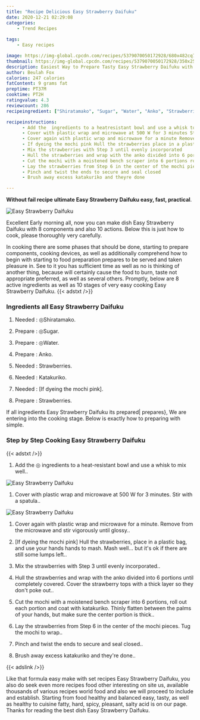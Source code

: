 ```yaml
---
title: "Recipe Delicious Easy Strawberry Daifuku"
date: 2020-12-21 02:29:08
categories:
    - Trend Recipes
    
tags:
    - Easy recipes

image: https://img-global.cpcdn.com/recipes/5379070050172928/680x482cq70/easy-strawberry-daifuku-recipe-main-photo.jpg
thumbnail: https://img-global.cpcdn.com/recipes/5379070050172928/350x250cq70/easy-strawberry-daifuku-recipe-main-photo.jpg
description: Easiest Way to Prepare Tasty Easy Strawberry Daifuku with 8 ingredients and 10 stages of easy cooking.
author: Beulah Fox
calories: 247 calories
fatContent: 9 grams fat
preptime: PT37M
cooktime: PT2H
ratingvalue: 4.3
reviewcount: 286
recipeingredient: ["Shiratamako", "Sugar", "Water", "Anko", "Strawberries", "Katakuriko", "If dyeing the mochi pink", "Strawberries"]

recipeinstructions: 
      - Add the  ingredients to a heatresistant bowl and use a whisk to mix well 
      - Cover with plastic wrap and microwave at 500 W for 3 minutes Stir with a spatula 
      - Cover again with plastic wrap and microwave for a minute Remove from the microwave and stir vigorously until glossy 
      - If dyeing the mochi pink Hull the strawberries place in a plastic bag and use your hands hands to mash Mash well but its ok if there are still some lumps left 
      - Mix the strawberries with Step 3 until evenly incorporated 
      - Hull the strawberries and wrap with the anko divided into 6 portions until completely covered Cover the strawberry tops with a thick layer so they dont poke out 
      - Cut the mochi with a moistened bench scraper into 6 portions roll out each portion and coat with katakuriko Thinly flatten between the palms of your hands but make sure the center portion is thick 
      - Lay the strawberries from Step 6 in the center of the mochi pieces Tug the mochi to wrap 
      - Pinch and twist the ends to secure and seal closed 
      - Brush away excess katakuriko and theyre done

---
```




**Without fail recipe ultimate Easy Strawberry Daifuku easy, fast, practical**. 


![Easy Strawberry Daifuku](https://img-global.cpcdn.com/recipes/5379070050172928/680x482cq70/easy-strawberry-daifuku-recipe-main-photo.jpg "Easy Strawberry Daifuku")




Excellent Early morning all, now you can make dish Easy Strawberry Daifuku with 8 components and also 10 actions. Below this is just how to cook, please thoroughly very carefully.

In cooking there are some phases that should be done, starting to prepare components, cooking devices, as well as additionally comprehend how to begin with starting to food preparation prepares to be served and taken pleasure in. See to it you has sufficient time as well as no is thinking of another thing, because will certainly cause the food to burn, taste not appropriate preferred, as well as several others. Promptly, below are 8 active ingredients as well as 10 stages of very easy cooking Easy Strawberry Daifuku.
{{< adstxt />}}

### Ingredients all Easy Strawberry Daifuku


1. Needed  : ◎Shiratamako.

1. Prepare  : ◎Sugar.

1. Prepare  : ◎Water.

1. Prepare  : Anko.

1. Needed  : Strawberries.

1. Needed  : Katakuriko.

1. Needed  : [If dyeing the mochi pink].

1. Prepare  : Strawberries.



If all ingredients Easy Strawberry Daifuku its prepared| prepares}, We are entering into the cooking stage. Below is exactly how to preparing with simple.

### Step by Step Cooking Easy Strawberry Daifuku

{{< adstxt />}}


1. Add the ◎ ingredients to a heat-resistant bowl and use a whisk to mix well..



![Easy Strawberry Daifuku](https://img-global.cpcdn.com/steps/5961398963142656/160x128cq70/easy-strawberry-daifuku-recipe-step-1-photo.jpg" "Easy Strawberry Daifuku")



1. Cover with plastic wrap and microwave at 500 W for 3 minutes. Stir with a spatula..



![Easy Strawberry Daifuku](https://img-global.cpcdn.com/steps/6344554820141056/160x128cq70/easy-strawberry-daifuku-recipe-step-2-photo.jpg" "Easy Strawberry Daifuku")



1. Cover again with plastic wrap and microwave for a minute. Remove from the microwave and stir vigorously until glossy..



1. [If dyeing the mochi pink] Hull the strawberries, place in a plastic bag, and use your hands hands to mash. Mash well... but it&#39;s ok if there are still some lumps left..



1. Mix the strawberries with Step 3 until evenly incorporated..



1. Hull the strawberries and wrap with the anko divided into 6 portions until completely covered. Cover the strawberry tops with a thick layer so they don&#39;t poke out..



1. Cut the mochi with a moistened bench scraper into 6 portions, roll out each portion and coat with katakuriko. Thinly flatten between the palms of your hands, but make sure the center portion is thick..



1. Lay the strawberries from Step 6 in the center of the mochi pieces. Tug the mochi to wrap..



1. Pinch and twist the ends to secure and seal closed..



1. Brush away excess katakuriko and they&#39;re done..





{{< adslink />}}

Like that formula easy make with set recipes Easy Strawberry Daifuku, you also do seek even more recipes food other interesting on site us, available thousands of various recipes world food and also we will proceed to include and establish. Starting from food healthy and balanced easy, tasty, as well as healthy to cuisine fatty, hard, spicy, pleasant, salty acid is on our page. Thanks for reading the best dish Easy Strawberry Daifuku.
